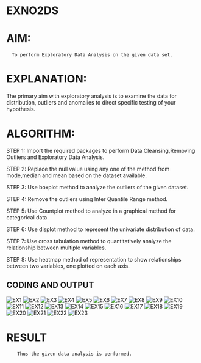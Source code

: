 # EXNO2DS
# AIM:
      To perform Exploratory Data Analysis on the given data set.
      
# EXPLANATION:
  The primary aim with exploratory analysis is to examine the data for distribution, outliers and anomalies to direct specific testing of your hypothesis.
  
# ALGORITHM:
STEP 1: Import the required packages to perform Data Cleansing,Removing Outliers and Exploratory Data Analysis.

STEP 2: Replace the null value using any one of the method from mode,median and mean based on the dataset available.

STEP 3: Use boxplot method to analyze the outliers of the given dataset.

STEP 4: Remove the outliers using Inter Quantile Range method.

STEP 5: Use Countplot method to analyze in a graphical method for categorical data.

STEP 6: Use displot method to represent the univariate distribution of data.

STEP 7: Use cross tabulation method to quantitatively analyze the relationship between multiple variables.

STEP 8: Use heatmap method of representation to show relationships between two variables, one plotted on each axis.

## CODING AND OUTPUT
![EX1](https://github.com/user-attachments/assets/7dd57ca4-ada5-4c21-9757-8a0a372c13c3)
![EX2](https://github.com/user-attachments/assets/14bbfd9e-df54-4152-9d77-fc6ff041a42a)
![EX3](https://github.com/user-attachments/assets/1f3a1894-8926-435b-8a41-e55ed492132e)
![EX4](https://github.com/user-attachments/assets/dd7d7ad2-ec45-4984-b763-4de0e689647d)
![EX5](https://github.com/user-attachments/assets/03444f23-3201-4368-9f33-e20f81d6c107)
![EX6](https://github.com/user-attachments/assets/ac19317e-be66-428d-8006-8b5d60193865)
![EX7](https://github.com/user-attachments/assets/b2f53404-68f9-4f97-9c70-d757389abb45)
![EX8](https://github.com/user-attachments/assets/ce32794f-cace-4e72-894e-90714630a736)
![EX9](https://github.com/user-attachments/assets/fa3a902c-0316-4566-af5b-517a2b844a67)
![EX10](https://github.com/user-attachments/assets/41690f49-83ec-41cd-9345-21f049827caa)
![EX11](https://github.com/user-attachments/assets/07f9a7b9-7db2-46e8-9e2b-29a48c3ee3b4)
![EX12](https://github.com/user-attachments/assets/994de0d8-5ef3-4304-aec6-233ecd6b5632)
![EX13](https://github.com/user-attachments/assets/50eae32e-816e-411f-8f5d-72f0c361934e)
![EX14](https://github.com/user-attachments/assets/ba4737fb-82a7-41c8-af8c-37149ce77314)
![EX15](https://github.com/user-attachments/assets/99225def-5bb9-4fc0-af4f-c1e0515bb4d7)
![EX16](https://github.com/user-attachments/assets/06b2ad02-899b-4d98-9aae-2168b0f0aad9)
![EX17](https://github.com/user-attachments/assets/c10939f9-db48-4ffd-ba3c-6c33a6e4ee17)
![EX18](https://github.com/user-attachments/assets/4adfd26b-98dd-4eb7-9647-ca97d7d6fe68)
![EX19](https://github.com/user-attachments/assets/0cd92dca-932c-48ec-b329-322430fc3d40)
![EX20](https://github.com/user-attachments/assets/1f3590ed-ed22-44c8-a6e6-e5ff35420986)
![EX21](https://github.com/user-attachments/assets/1b3ef65c-cac9-4ef3-b464-70c332e473be)
![EX22](https://github.com/user-attachments/assets/3cf2bd77-4a6d-4bbc-855d-71ba86bd80fb)
![EX23](https://github.com/user-attachments/assets/8b9bb707-da6f-42ed-ab74-8536d7af1a56)









































# RESULT
        Thus the given data analysis is performed.
